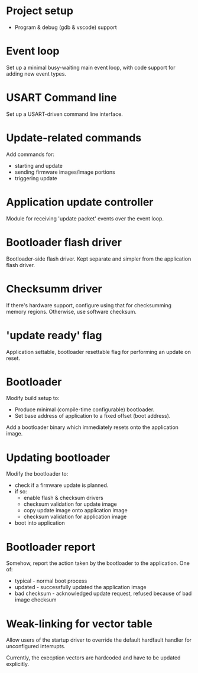 # Project setup

- Program & debug (gdb & vscode) support

# Event loop

Set up a minimal busy-waiting main event loop, with code support for adding new event types.

# USART Command line

Set up a USART-driven command line interface.

# Update-related commands

Add commands for:
- starting and update
- sending firmware images/image portions
- triggering update

# Application update controller

Module for receiving 'update packet' events over the event loop.

# Bootloader flash driver

Bootloader-side flash driver. Kept separate and simpler from the application flash driver.

# Checksumm driver

If there's hardware support, configure using that for checksumming memory regions.
Otherwise, use software checksum.

# 'update ready' flag

Application settable, bootloader resettable flag for performing an update on reset.

# Bootloader

Modify build setup to:
- Produce minimal (compile-time configurable) bootloader.
- Set base address of application to a fixed offset (boot address).

Add a bootloader binary which immediately resets onto the application image.

# Updating bootloader

Modify the bootloader to:
- check if a firmware update is planned.
- if so:
  - enable flash & checksum drivers
  - checksum validation for update image
  - copy update image onto application image
  - checksum validation for application image
- boot into application

# Bootloader report

Somehow, report the action taken by the bootloader to the application. One of:
- typical - normal boot process
- updated - successfully updated the application image
- bad checksum - acknowledged update request, refused because of bad image checksum

# Weak-linking for vector table

Allow users of the startup driver to override the default hardfault handler for unconfigured interrupts.

Currently, the execption vectors are hardcoded and have to be updated explicitly.
